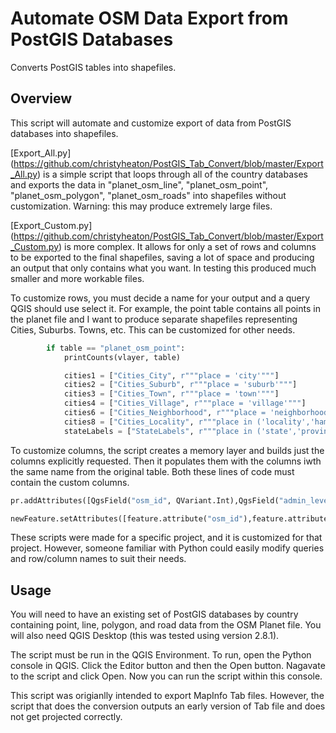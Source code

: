 # Automate OSM Data Export from PostGIS Databases
Converts PostGIS tables into shapefiles.

## Overview

This script will automate and customize export of data from PostGIS databases into shapefiles.

[Export_All.py] (https://github.com/christyheaton/PostGIS_Tab_Convert/blob/master/Export_All.py) is a simple script that loops through all of the country databases and exports the data in "planet_osm_line", "planet_osm_point", "planet_osm_polygon", "planet_osm_roads" into shapefiles without customization. Warning: this may produce extremely large files.

[Export_Custom.py] (https://github.com/christyheaton/PostGIS_Tab_Convert/blob/master/Export_Custom.py) is more complex. It allows for only a set of rows and columns to be exported to the final shapefiles, saving a lot of space and producing an output that only contains what you want. In testing this produced much smaller and more workable files.

To customize rows, you must decide a name for your output and a query QGIS should use select it. For example, the point table contains all points in the planet file and I want to produce separate shapefiles representing Cities, Suburbs. Towns, etc. This can be customized for other needs.

```python
        if table == "planet_osm_point":
            printCounts(vlayer, table)

            cities1 = ["Cities_City", r"""place = 'city'"""]
            cities2 = ["Cities_Suburb", r"""place = 'suburb'"""]
            cities3 = ["Cities_Town", r"""place = 'town'"""]
            cities4 = ["Cities_Village", r"""place = 'village'"""]
            cities6 = ["Cities_Neighborhood", r"""place = 'neighborhood'"""]
            cities8 = ["Cities_Locality", r"""place in ('locality','hamlet')"""]
            stateLabels = ["StateLabels", r"""place in ('state','province')"""]
```

To customize columns, the script creates a memory layer and builds just the columns explicitly requested. Then it populates them with the columns iwth the same name from the original table. Both these lines of code must contain the custom columns.

```python
pr.addAttributes([QgsField("osm_id", QVariant.Int),QgsField("admin_level", QVariant.String),QgsField("capital", QVariant.String),QgsField("name", QVariant.String),QgsField("place", QVariant.String),QgsField("population", QVariant.Int),QgsField("tags", QVariant.String)])

newFeature.setAttributes([feature.attribute("osm_id"),feature.attribute("admin_level"),feature.attribute("capital"),feature.attribute("name"),feature.attribute("place"),feature.attribute("population"), feature.attribute("tags")])
```

These scripts were made for a specific project, and it is customized for that project. However, someone familiar with Python could easily modify queries and row/column names to suit their needs.

## Usage

You will need to have an existing set of PostGIS databases by country containing point, line, polygon, and road data from the OSM Planet file. You will also need QGIS Desktop (this was tested using version 2.8.1).

The script must be run in the QGIS Environment. To run, open the Python console in QGIS. Click the Editor button and then the Open button. Nagavate to the script and click Open. Now you can run the script within this console.

This script was origianlly intended to export MapInfo Tab files. However, the script that does the conversion outputs an early version of Tab file and does not get projected correctly.



